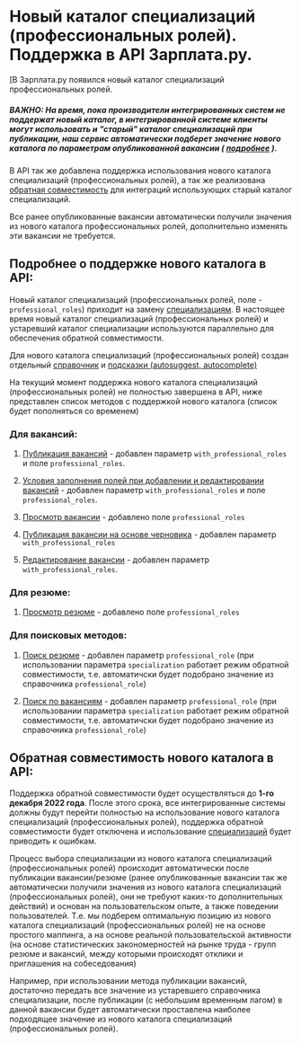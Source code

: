 # Новый каталог специализаций (профессиональных ролей). Поддержка в API Зарплата.ру.

[В Зарплата.ру появился новый каталог специализаций профессиональных ролей.

##### ВАЖНО: На время, пока производители интегрированных систем не поддержат новый каталог, в интегрированной системе клиенты могут использовать и "старый" каталог специализаций при публикации, наш сервис автоматически подберет значение нового каталога по параметрам опубликованной вакансии ( [подробнее](#backward) ).

В API так же добавлена поддержка использования нового каталога специализаций (профессиональных ролей), а так же реализована [обратная совместимость](#backward) для интеграций использующих старый каталог специализаций. 

Все ранее опубликованные вакансии автоматически получили значения из нового каталога профессиональных ролей, дополнительно изменять эти вакансии не требуется.

## Подробнее о поддержке нового каталога в API:

Новый каталог специализаций (профессиональных ролей, поле - `professional_roles`) приходит на замену [специализациям](https://github.com/zarplata/api/blob/main/docs/specializations.md). В настоящее время новый каталог специализаций (профессиональных ролей) и устаревший каталог специализации используются параллельно для обеспечения обратной совместимости.

Для нового каталога специализаций (профессиональных ролей) создан отдельный [справочник](https://api.zarplata.ru/openapi/redoc#tag/Obshie-spravochniki/operation/get-professional-roles-dictionary) и [подсказки (autosuggest, autocomplete)](https://api.zarplata.ru/openapi/redoc#tag/Podskazki/operation/get-professional-roles-suggests) 

На текущий момент поддержка нового каталога специализаций (профессиональных ролей) не полностью завершена в API, ниже представлен список методов с поддержкой нового каталога (список будет пополняться со временем)

### Для вакансий:

1. [Публикация вакансий](https://github.com/zarplata/api/blob/main/docs/employer_vacancies.md#creation) - добавлен параметр `with_professional_roles` и поле `professional_roles`. 

2. [Условия заполнения полей при добавлении и редактировании вакансий](https://github.com/zarplata/api/blob/main/docs/employer_vacancies.md#%D1%83%D1%81%D0%BB%D0%BE%D0%B2%D0%B8%D1%8F-%D0%B7%D0%B0%D0%BF%D0%BE%D0%BB%D0%BD%D0%B5%D0%BD%D0%B8%D1%8F-%D0%BF%D0%BE%D0%BB%D0%B5%D0%B9-%D0%BF%D1%80%D0%B8-%D0%B4%D0%BE%D0%B1%D0%B0%D0%B2%D0%BB%D0%B5%D0%BD%D0%B8%D0%B8-%D0%B8-%D1%80%D0%B5%D0%B4%D0%B0%D0%BA%D1%82%D0%B8%D1%80%D0%BE%D0%B2%D0%B0%D0%BD%D0%B8%D0%B8-%D0%B2%D0%B0%D0%BA%D0%B0%D0%BD%D1%81%D0%B8%D0%B9) - добавлен параметр `with_professional_roles` и поле `professional_roles`. 

3. [Просмотр вакансии](https://github.com/zarplata/api/blob/main/docs/vacancies.md#item) - добавлено поле `professional_roles`

4. [Публикация вакансии на основе черновика](https://api.zarplata.ru/openapi/redoc#tag/Chernoviki-vakansij/operation/publish-vacancy-from-draft) - добавлен параметр `with_professional_roles`

5. [Редактирование вакансии](https://github.com/zarplata/api/blob/main/docs/employer_vacancies.md#edit) - добавлен параметр `with_professional_roles`.

### Для резюме:

1. [Просмотр резюме](https://github.com/zarplata/api/blob/main/docs/employer_resumes.md#item) - добавлено поле `professional_roles`

### Для поисковых методов:

1. [Поиск резюме](https://github.com/zarplata/api/blob/main/docs/resumes_search.md) - добавлен параметр `professional_role` (при использовании параметра `specialization` работает режим обратной совместимости, т.е. автоматичски будет подобрано значение из справочника `professional_role`)

2. [Поиск по вакансиям](https://github.com/zarplata/api/blob/main/docs/vacancies.md#search) - добавлен параметр `professional_role` (при использовании параметра `specialization` работает режим обратной совместимости, т.е. автоматичски будет подобрано значение из справочника `professional_role`)

<a name="backward"></a>
## Обратная совместимость нового каталога в API:

Поддержка обратной совместимости будет осуществляться до **1-го декабря 2022 года**. После этого срока, все интегрированные системы должны будут перейти полностью на использование нового каталога специализаций (профессиональных ролей), поддержка обратной совместимости будет отключена и использование [специализаций](https://github.com/zarplata/api/blob/main/docs/specializations.md) будет приводить к ошибкам.

Процесс выбора специализации из нового каталога специализаций (профессиональных ролей) происходит автоматически после публикации вакансии/резюме (ранее опубликованные вакансии так же автоматически получили значения из нового каталога специализаций (профессиональных ролей), они не требуют каких-то дополнительных действий) и основан на пользовательском опыте, а также поведении пользователей. Т.е. мы подберем оптимальную позицию из нового каталога специализаций (профессиональных ролей) не на основе простого маппинга, а на основе реальной пользовательской активности (на основе статистических закономерностей на рынке труда - групп резюме и вакансий, между которыми происходят отклики и приглашения на собеседования)

Например, при использовании метода публикации вакансий, достаточно передать все значение из устаревшего справочника специализации, после публикации (с небольшим временным лагом) в данной вакансии будет автоматически проставлена наиболее подходящее значение из нового каталога специализаций (профессиональных ролей).
